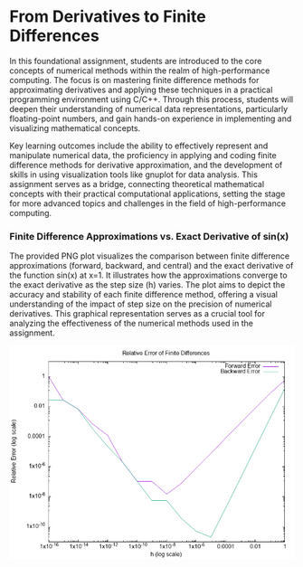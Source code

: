 # From Derivatives to Finite Differences

In this foundational assignment, students are introduced to the core concepts of numerical methods within the realm of high-performance computing. The focus is on mastering finite difference methods for approximating derivatives and applying these techniques in a practical programming environment using C/C++. Through this process, students will deepen their understanding of numerical data representations, particularly floating-point numbers, and gain hands-on experience in implementing and visualizing mathematical concepts.

Key learning outcomes include the ability to effectively represent and manipulate numerical data, the proficiency in applying and coding finite difference methods for derivative approximation, and the development of skills in using visualization tools like gnuplot for data analysis. This assignment serves as a bridge, connecting theoretical mathematical concepts with their practical computational applications, setting the stage for more advanced topics and challenges in the field of high-performance computing.

### Finite Difference Approximations vs. Exact Derivative of sin(x)

The provided PNG plot visualizes the comparison between finite difference approximations (forward, backward, and central) and the exact derivative of the function sin(x) at x=1. It illustrates how the approximations converge to the exact derivative as the step size (h) varies. The plot aims to depict the accuracy and stability of each finite difference method, offering a visual understanding of the impact of step size on the precision of numerical derivatives. This graphical representation serves as a crucial tool for analyzing the effectiveness of the numerical methods used in the assignment.

<p align="center">
  <img src="https://github.com/Leon-Long-Portfolio/Parallel-Programming-EC526/blob/main/Foundation/doc/error_plot.png">
</p>
